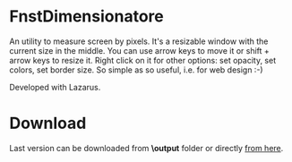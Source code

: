 # FnstDimensionatore
An utility to measure screen by pixels. It's a resizable window with the current size in the middle. You can use arrow keys to move it or shift + arrow keys to resize it. Right click on it for other options: set opacity, set colors, set border size.
So simple as so useful, i.e. for web design :-)

Developed with Lazarus.

# Download
Last version can be downloaded from **\output** folder or directly [from here](/output/FnstDimensionatore.exe).
